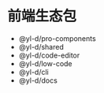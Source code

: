 # 前端生态包

- @yl-d/pro-components
- @yl-d/shared
- @yl-d/code-editor
- @yl-d/low-code
- @yl-d/cli
- @yl-d/docs
